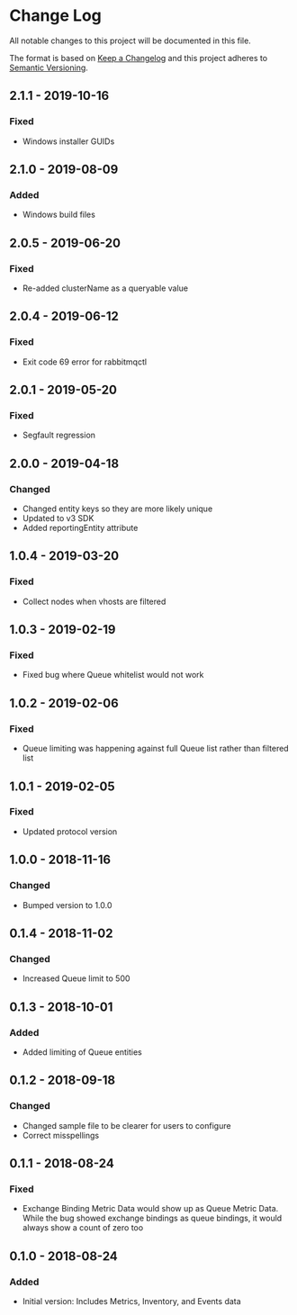 # Change Log

All notable changes to this project will be documented in this file.

The format is based on [Keep a Changelog](http://keepachangelog.com/)
and this project adheres to [Semantic Versioning](http://semver.org/).

## 2.1.1 - 2019-10-16
### Fixed
- Windows installer GUIDs

## 2.1.0 - 2019-08-09
### Added
- Windows build files

## 2.0.5 - 2019-06-20
### Fixed
- Re-added clusterName as a queryable value

## 2.0.4 - 2019-06-12
### Fixed
- Exit code 69 error for rabbitmqctl

## 2.0.1 - 2019-05-20
### Fixed
- Segfault regression

## 2.0.0 - 2019-04-18
### Changed
- Changed entity keys so they are more likely unique
- Updated to v3 SDK
- Added reportingEntity attribute

## 1.0.4 - 2019-03-20
### Fixed
- Collect nodes when vhosts are filtered

## 1.0.3 - 2019-02-19
### Fixed
- Fixed bug where Queue whitelist would not work

## 1.0.2 - 2019-02-06
### Fixed
- Queue limiting was happening against full Queue list rather than filtered list

## 1.0.1 - 2019-02-05
### Fixed
- Updated protocol version

## 1.0.0 - 2018-11-16
### Changed
- Bumped version to 1.0.0

## 0.1.4 - 2018-11-02
### Changed
- Increased Queue limit to 500

## 0.1.3 - 2018-10-01
### Added
- Added limiting of Queue entities

## 0.1.2 - 2018-09-18
### Changed
- Changed sample file to be clearer for users to configure
- Correct misspellings

## 0.1.1 - 2018-08-24
### Fixed
- Exchange Binding Metric Data would show up as Queue Metric Data. While the bug showed exchange bindings as queue bindings, it would always show a count of zero too

## 0.1.0 - 2018-08-24
### Added
- Initial version: Includes Metrics, Inventory, and Events data
